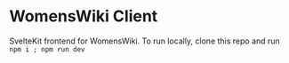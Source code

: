 # WomensWiki Client
SvelteKit frontend for WomensWiki.
To run locally, clone this repo and run `npm i ; npm run dev`